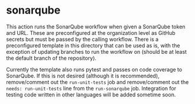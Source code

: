 # sonarqube

This action runs the SonarQube workflow when given a SonarQube token and URL. These are preconfigured at the organization level as GitHub secrets but must be passed by the calling workflow. There is a preconfigured template in this directory that can be used as is, with the exception of updating branches to run the workflow on (should be at least the default branch of the repository).

Currently the template also runs pytest and passes on code coverage to SonarQube. If this is not desired (although it is recommended), remove/comment out the `run-unit-tests` job and remove/comment out the `needs: run-unit-tests` line from the `run-sonarqube` job. Integration for testing code written in other languages will be added sometime soon.
